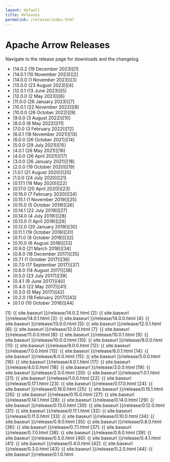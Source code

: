 ```yaml
---
layout: default
title: Releases
permalink: /release/index.html
---
```

<!--
{% comment %}
Licensed to the Apache Software Foundation (ASF) under one or more
contributor license agreements.  See the NOTICE file distributed with
this work for additional information regarding copyright ownership.
The ASF licenses this file to you under the Apache License, Version 2.0
(the "License"); you may not use this file except in compliance with
the License.  You may obtain a copy of the License at

http://www.apache.org/licenses/LICENSE-2.0

Unless required by applicable law or agreed to in writing, software
distributed under the License is distributed on an "AS IS" BASIS,
WITHOUT WARRANTIES OR CONDITIONS OF ANY KIND, either express or implied.
See the License for the specific language governing permissions and
limitations under the License.
{% endcomment %}
-->

# Apache Arrow Releases

Navigate to the release page for downloads and the changelog.

* [14.0.2 (19 December 2023)][1]
* [14.0.1 (10 November 2023)][2]
* [14.0.0 (1 November 2023)][3]
* [13.0.0 (23 August 2023)][4]
* [12.0.1 (13 June 2023)][5]
* [12.0.0 (2 May 2023)][6]
* [11.0.0 (26 January 2023)][7]
* [10.0.1 (22 November 2022)][8]
* [10.0.0 (26 October 2022)][9]
* [9.0.0 (3 August 2022)][10]
* [8.0.0 (6 May 2022)][11]
* [7.0.0 (3 February 2022)][12]
* [6.0.1 (18 November 2021)][13]
* [6.0.0 (26 October 2021)][14]
* [5.0.0 (29 July 2021)][15]
* [4.0.1 (26 May 2021)][16]
* [4.0.0 (26 April 2021)][17]
* [3.0.0 (26 January 2021)][18]
* [2.0.0 (19 October 2020)][19]
* [1.0.1 (21 August 2020)][20]
* [1.0.0 (24 July 2020)][21]
* [0.17.1 (18 May 2020)][22]
* [0.17.0 (20 April 2020)][23]
* [0.16.0 (7 February 2020)][24]
* [0.15.1 (1 November 2019)][25]
* [0.15.0 (5 October 2019)][26]
* [0.14.1 (22 July 2019)][27]
* [0.14.0 (4 July 2019)][28]
* [0.13.0 (1 April 2019)][29]
* [0.12.0 (20 January 2019)][30]
* [0.11.1 (19 October 2018)][31]
* [0.11.0 (8 October 2018)][32]
* [0.10.0 (6 August 2018)][33]
* [0.9.0 (21 March 2018)][34]
* [0.8.0 (18 December 2017)][35]
* [0.7.1 (1 October 2017)][36]
* [0.7.0 (17 September 2017)][37]
* [0.6.0 (14 August 2017)][38]
* [0.5.0 (23 July 2017)][39]
* [0.4.1 (9 June 2017)][40]
* [0.4.0 (22 May 2017)][41]
* [0.3.0 (5 May 2017)][42]
* [0.2.0 (18 February 2017)][43]
* [0.1.0 (10 October 2016)][44]

[1]: {{ site.baseurl }}/release/14.0.2.html
[2]: {{ site.baseurl }}/release/14.0.1.html
[3]: {{ site.baseurl }}/release/14.0.0.html
[4]: {{ site.baseurl }}/release/13.0.0.html
[5]: {{ site.baseurl }}/release/12.0.1.html
[6]: {{ site.baseurl }}/release/12.0.0.html
[7]: {{ site.baseurl }}/release/11.0.0.html
[8]: {{ site.baseurl }}/release/10.0.1.html
[9]: {{ site.baseurl }}/release/10.0.0.html
[10]: {{ site.baseurl }}/release/9.0.0.html
[11]: {{ site.baseurl }}/release/8.0.0.html
[12]: {{ site.baseurl }}/release/7.0.0.html
[13]: {{ site.baseurl }}/release/6.0.1.html
[14]: {{ site.baseurl }}/release/6.0.0.html
[15]: {{ site.baseurl }}/release/5.0.0.html
[16]: {{ site.baseurl }}/release/4.0.1.html
[17]: {{ site.baseurl }}/release/4.0.0.html
[18]: {{ site.baseurl }}/release/3.0.0.html
[19]: {{ site.baseurl }}/release/2.0.0.html
[20]: {{ site.baseurl }}/release/1.0.1.html
[21]: {{ site.baseurl }}/release/1.0.0.html
[22]: {{ site.baseurl }}/release/0.17.1.html
[23]: {{ site.baseurl }}/release/0.17.0.html
[24]: {{ site.baseurl }}/release/0.16.0.html
[25]: {{ site.baseurl }}/release/0.15.1.html
[26]: {{ site.baseurl }}/release/0.15.0.html
[27]: {{ site.baseurl }}/release/0.14.1.html
[28]: {{ site.baseurl }}/release/0.14.0.html
[29]: {{ site.baseurl }}/release/0.13.0.html
[30]: {{ site.baseurl }}/release/0.12.0.html
[31]: {{ site.baseurl }}/release/0.11.1.html
[32]: {{ site.baseurl }}/release/0.11.0.html
[33]: {{ site.baseurl }}/release/0.10.0.html
[34]: {{ site.baseurl }}/release/0.9.0.html
[35]: {{ site.baseurl }}/release/0.8.0.html
[36]: {{ site.baseurl }}/release/0.7.1.html
[37]: {{ site.baseurl }}/release/0.7.0.html
[38]: {{ site.baseurl }}/release/0.6.0.html
[39]: {{ site.baseurl }}/release/0.5.0.html
[40]: {{ site.baseurl }}/release/0.4.1.html
[41]: {{ site.baseurl }}/release/0.4.0.html
[42]: {{ site.baseurl }}/release/0.3.0.html
[43]: {{ site.baseurl }}/release/0.2.0.html
[44]: {{ site.baseurl }}/release/0.1.0.html

